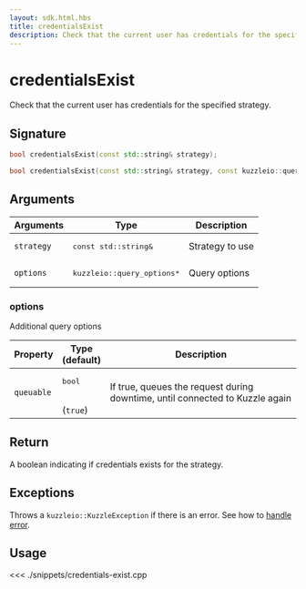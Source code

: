 ```yaml
---
layout: sdk.html.hbs
title: credentialsExist
description: Check that the current user has credentials for the specified strategy
---
```


# credentialsExist

Check that the current user has credentials for the specified strategy.

## Signature

```cpp
bool credentialsExist(const std::string& strategy);

bool credentialsExist(const std::string& strategy, const kuzzleio::query_options& options);
```

## Arguments

| Arguments  | Type                                 | Description     |
| ---------- | ------------------------------------ | --------------- |
| `strategy` | <pre>const std::string&</pre>        | Strategy to use |
| `options`  | <pre>kuzzleio::query_options\*</pre> | Query options   |

### options

Additional query options

| Property   | Type<br/>(default)           | Description                                                                  |
| ---------- | ---------------------------- | ---------------------------------------------------------------------------- |
| `queuable` | <pre>bool</pre><br/>(`true`) | If true, queues the request during downtime, until connected to Kuzzle again |

## Return

A boolean indicating if credentials exists for the strategy.

## Exceptions

Throws a `kuzzleio::KuzzleException` if there is an error. See how to [handle error](/sdk-reference/cpp/1/error-handling).

## Usage

<<< ./snippets/credentials-exist.cpp
